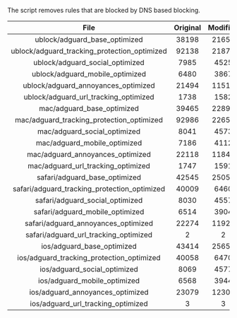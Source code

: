 The script removes rules that are blocked by DNS based blocking.


| File | Original | Modified |
|:----:|:-----:|:-----:|
| ublock/adguard_base_optimized | 38198 | 21656 |
| ublock/adguard_tracking_protection_optimized | 92138 | 21879 |
| ublock/adguard_social_optimized | 7985 | 4525 |
| ublock/adguard_mobile_optimized | 6480 | 3867 |
| ublock/adguard_annoyances_optimized | 21494 | 11517 |
| ublock/adguard_url_tracking_optimized | 1738 | 1582 |
| mac/adguard_base_optimized | 39465 | 22899 |
| mac/adguard_tracking_protection_optimized | 92986 | 22656 |
| mac/adguard_social_optimized | 8041 | 4573 |
| mac/adguard_mobile_optimized | 7186 | 4112 |
| mac/adguard_annoyances_optimized | 22118 | 11848 |
| mac/adguard_url_tracking_optimized | 1747 | 1591 |
| safari/adguard_base_optimized | 42545 | 25051 |
| safari/adguard_tracking_protection_optimized | 40009 | 6460 |
| safari/adguard_social_optimized | 8030 | 4557 |
| safari/adguard_mobile_optimized | 6514 | 3904 |
| safari/adguard_annoyances_optimized | 22274 | 11927 |
| safari/adguard_url_tracking_optimized | 2 | 2 |
| ios/adguard_base_optimized | 43414 | 25654 |
| ios/adguard_tracking_protection_optimized | 40058 | 6470 |
| ios/adguard_social_optimized | 8069 | 4577 |
| ios/adguard_mobile_optimized | 6568 | 3944 |
| ios/adguard_annoyances_optimized | 23079 | 12302 |
| ios/adguard_url_tracking_optimized | 3 | 3 |